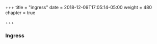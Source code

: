 +++
title = "ingress"
date = 2018-12-09T17:05:14-05:00
weight = 480
chapter = true

+++

### Ingress
